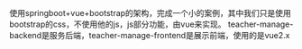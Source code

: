 使用springboot+vue+bootstrap的架构，完成一个小的案例，其中我们只是使用bootstrap的css，不使用他的js，js部分功能，由vue来实现。
teacher-manage-backend是服务后端，teacher-manage-frontend是展示前端，使用的是vue2.x